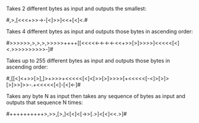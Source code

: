 Takes 2 different bytes as input and outputs the smallest: 

#,>,[<<<+>>->-[<]>>]<<+[<]<.#


Takes 4 different bytes as input and outputs those bytes in ascending order:

#>>>>>>,>,>,>,>>>>>++++[[<<<<<-<-<-<-<<+>>[>]>>>>]<<<<<[<]<.>>>>>>>>>>-]#


Takes up to 255 different bytes as input and outputs those bytes in ascending order:

#,[[<]<+>>[>],]>+>>>+<<<<<[<]<[>>[>]>>>>[+<<<<<[-<]>[>]>[>]>>]>>-.+<<<<<[<]-[<]<-]#


Takes any byte N as input then takes any sequence of bytes as input and outputs that sequence N times:

#++++++++++>,>>,[>,]<[<]<[->>[.>]<[<]<<.>]#
